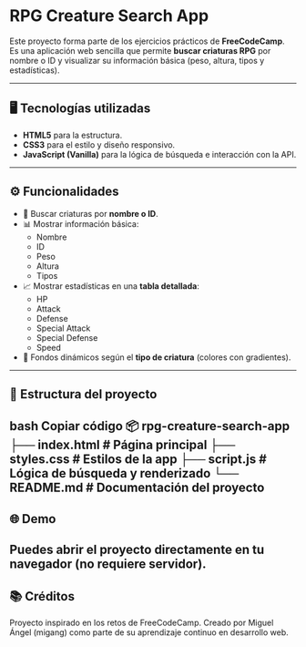 # RPG Creature Search App

Este proyecto forma parte de los ejercicios prácticos de **FreeCodeCamp**.  
Es una aplicación web sencilla que permite **buscar criaturas RPG** por nombre o ID y visualizar su información básica (peso, altura, tipos y estadísticas).

---

## 🖥️ Tecnologías utilizadas
- **HTML5** para la estructura.
- **CSS3** para el estilo y diseño responsivo.
- **JavaScript (Vanilla)** para la lógica de búsqueda e interacción con la API.

---

## ⚙️ Funcionalidades
- 🔎 Buscar criaturas por **nombre o ID**.  
- 📊 Mostrar información básica:  
  - Nombre  
  - ID  
  - Peso  
  - Altura  
  - Tipos  
- 📈 Mostrar estadísticas en una **tabla detallada**:  
  - HP  
  - Attack  
  - Defense  
  - Special Attack  
  - Special Defense  
  - Speed  
- 🎨 Fondos dinámicos según el **tipo de criatura** (colores con gradientes).  

---

## 📂 Estructura del proyecto
bash
Copiar código
📦 rpg-creature-search-app
├── index.html        # Página principal
├── styles.css        # Estilos de la app
├── script.js         # Lógica de búsqueda y renderizado
└── README.md         # Documentación del proyecto
---

## 🌐 Demo
Puedes abrir el proyecto directamente en tu navegador (no requiere servidor).
---

## 📚 Créditos
Proyecto inspirado en los retos de FreeCodeCamp.
Creado por Miguel Ángel (migang) como parte de su aprendizaje continuo en desarrollo web.